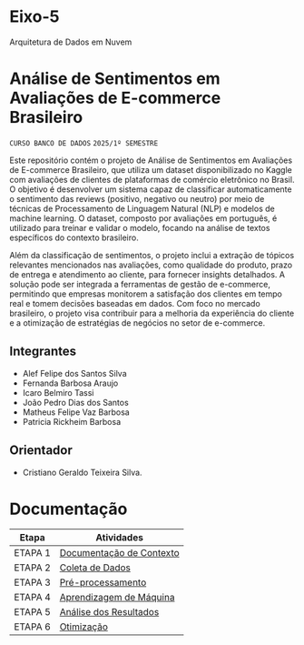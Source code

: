 # Eixo-5
Arquitetura de Dados em Nuvem

# Análise de Sentimentos em Avaliações de E-commerce Brasileiro
`CURSO BANCO DE DADOS`
`2025/1º SEMESTRE`

Este repositório contém o projeto de Análise de Sentimentos em Avaliações de E-commerce Brasileiro, que utiliza um dataset disponibilizado no Kaggle com avaliações de clientes de plataformas de comércio eletrônico no Brasil. O objetivo é desenvolver um sistema capaz de classificar automaticamente o sentimento das reviews (positivo, negativo ou neutro) por meio de técnicas de Processamento de Linguagem Natural (NLP) e modelos de machine learning. O dataset, composto por avaliações em português, é utilizado para treinar e validar o modelo, focando na análise de textos específicos do contexto brasileiro.

Além da classificação de sentimentos, o projeto inclui a extração de tópicos relevantes mencionados nas avaliações, como qualidade do produto, prazo de entrega e atendimento ao cliente, para fornecer insights detalhados. A solução pode ser integrada a ferramentas de gestão de e-commerce, permitindo que empresas monitorem a satisfação dos clientes em tempo real e tomem decisões baseadas em dados. Com foco no mercado brasileiro, o projeto visa contribuir para a melhoria da experiência do cliente e a otimização de estratégias de negócios no setor de e-commerce.

## Integrantes
* Alef Felipe dos Santos Silva
* Fernanda Barbosa Araujo
* Icaro Belmiro Tassi
* João Pedro Dias dos Santos
* Matheus Felipe Vaz Barbosa
* Patricia Rickheim Barbosa


## Orientador
* Cristiano Geraldo Teixeira Silva.

# Documentação

| Etapa         | Atividades |
|  :----:   | ----------- |
| ETAPA 1        |[Documentação de Contexto](projeto/inicio_do_projeto.md) |
| ETAPA 2        |[Coleta de Dados](projeto/coleta_dados.md) |
| ETAPA 3        |[Pré-processamento](projeto/pre_processamento.md) |
| ETAPA 4        |[Aprendizagem de Máquina](projeto/aprendizado_maquina_rev.md)|
| ETAPA 5        |[Análise dos Resultados](projeto/analise_resultados.md) |
| ETAPA 6        |[Otimização](projeto/Otimizacao.md) |
